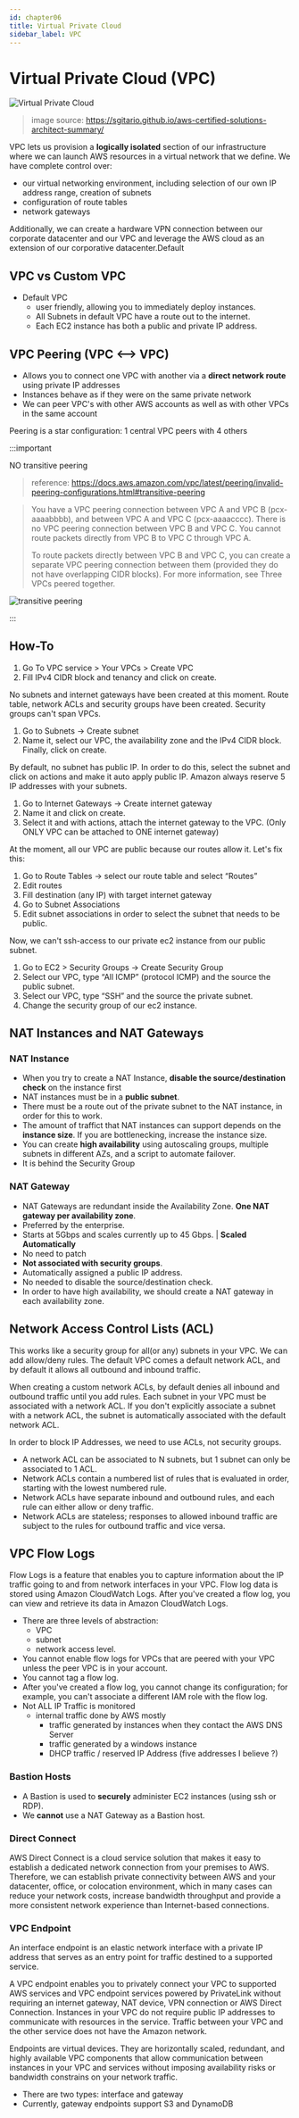 ```yaml
---
id: chapter06
title: Virtual Private Cloud
sidebar_label: VPC
---
```


# Virtual Private Cloud (VPC)

![Virtual Private Cloud](https://sgitario.github.io/images/aws-vpn-1.png)

> image source: https://sgitario.github.io/aws-certified-solutions-architect-summary/


VPC lets us provision a **logically isolated** section of our infrastructure where we can launch AWS resources in a virtual network that we define. We have complete control over:

- our virtual networking environment, including selection of our own IP address range, creation of subnets
- configuration of route tables
- network gateways

Additionally, we can create a hardware VPN connection between our corporate datacenter and our VPC and leverage the AWS cloud as an extension of our corporative datacenter.Default 

## VPC vs Custom VPC

- Default VPC
  - user friendly, allowing you to immediately deploy instances.
  - All Subnets in default VPC have a route out to the internet.
  - Each EC2 instance has both a public and private IP address.


## VPC Peering (VPC <–> VPC)

- Allows you to connect one VPC with another via a **direct network route** using private IP addresses
- Instances behave as if they were on the same private network
- We can peer VPC's with other AWS accounts as well as with other VPCs in the same account

Peering is a star configuration: 1 central VPC peers with 4 others

:::important

NO transitive peering

> reference: https://docs.aws.amazon.com/vpc/latest/peering/invalid-peering-configurations.html#transitive-peering

> You have a VPC peering connection between VPC A and VPC B (pcx-aaaabbbb), and between VPC A and VPC C (pcx-aaaacccc). There is no VPC peering connection between VPC B and VPC C. You cannot route packets directly from VPC B to VPC C through VPC A.
>
> To route packets directly between VPC B and VPC C, you can create a separate VPC peering connection between them (provided they do not have overlapping CIDR blocks). For more information, see Three VPCs peered together.

![transitive peering](https://docs.aws.amazon.com/vpc/latest/peering/images/transitive-peering-diagram.png)

:::


## How-To

1. Go To VPC service > Your VPCs > Create VPC
2. Fill IPv4 CIDR block and tenancy and click on create.

No subnets and internet gateways have been created at this moment. Route table, network ACLs and security groups have been created. Security groups can't span VPCs.

1. Go to Subnets -> Create subnet
2. Name it, select our VPC, the availability zone and the IPv4 CIDR block. Finally, click on create.

By default, no subnet has public IP. In order to do this, select the subnet and click on actions and make it auto apply public IP. Amazon always reserve 5 IP addresses with your subnets.

1. Go to Internet Gateways -> Create internet gateway
2. Name it and click on create.
3. Select it and with actions, attach the internet gateway to the VPC. (Only ONLY VPC can be attached to ONE internet gateway)

At the moment, all our VPC are public because our routes allow it. Let's fix this:

1. Go to Route Tables -> select our route table and select “Routes”
2. Edit routes
3. Fill destination (any IP) with target internet gateway
4. Go to Subnet Associations
5. Edit subnet associations in order to select the subnet that needs to be public.

Now, we can't ssh-access to our private ec2 instance from our public subnet.

1. Go to EC2 > Security Groups -> Create Security Group
2. Select our VPC, type “All ICMP” (protocol ICMP) and the source the public subnet.
3. Select our VPC, type “SSH” and the source the private subnet.
4. Change the security group of our ec2 instance.


## NAT Instances and NAT Gateways


### NAT Instance

- When you try to create a NAT Instance, **disable the source/destination check** on the instance first
- NAT instances must be in a **public subnet**.
- There must be a route out of the private subnet to the NAT instance, in order for this to work.
- The amount of traffict that NAT instances can support depends on the **instance size**. If you are bottlenecking, increase the instance size.
- You can create **high availability** using autoscaling groups, multiple subnets in different AZs, and a script to automate failover.
- It is behind the Security Group

### NAT Gateway

- NAT Gateways are redundant inside the Availability Zone. **One NAT gateway per availability zone**.
- Preferred by the enterprise.
- Starts at 5Gbps and scales currently up to 45 Gbps. | **Scaled Automatically**
- No need to patch
- **Not associated with security groups**.
- Automatically assigned a public IP address.
- No needed to disable the source/destination check.
- In order to have high availability, we should create a NAT gateway in each availability zone.



## Network Access Control Lists (ACL)

This works like a security group for all(or any) subnets in your VPC. We can add allow/deny rules. The default VPC comes a default network ACL, and by default it allows all outbound and inbound traffic.

When creating a custom network ACLs, by default denies all inbound and outbound traffic until you add rules. Each subnet in your VPC must be associated with a network ACL. If you don't explicitly associate a subnet with a network ACL, the subnet is automatically associated with the default network ACL.

In order to block IP Addresses, we need to use ACLs, not security groups.

- A network ACL can be associated to N subnets, but 1 subnet can only be associated to 1 ACL.
- Network ACLs contain a numbered list of rules that is evaluated in order, starting with the lowest numbered rule.
- Network ACLs have separate inbound and outbound rules, and each rule can either allow or deny traffic.
- Network ACLs are stateless; responses to allowed inbound traffic are subject to the rules for outbound traffic and vice versa.


## VPC Flow Logs

Flow Logs is a feature that enables you to capture information about the IP traffic going to and from network interfaces in your VPC. Flow log data is stored using Amazon CloudWatch Logs. After you've created a flow log, you can view and retrieve its data in Amazon CloudWatch Logs.

- There are three levels of abstraction:
  - VPC
  - subnet
  - network access level.
- You cannot enable flow logs for VPCs that are peered with your VPC unless the peer VPC is in your account.
- You cannot tag a flow log.
- After you've created a flow log, you cannot change its configuration; for example, you can't associate a different IAM role with the flow log.
- Not ALL IP Traffic is monitored
  - internal traffic done by AWS mostly
    - traffic generated by instances when they contact the AWS DNS Server
    - traffic generated by a windows instance
    - DHCP traffic / reserved IP Address (five addresses I believe ?)



### Bastion Hosts

- A Bastion is used to **securely** administer EC2 instances (using ssh or RDP).
- We **cannot** use a NAT Gateway as a Bastion host.

### Direct Connect

AWS Direct Connect is a cloud service solution that makes it easy to establish a dedicated network connection from your premises to AWS. Therefore, we can establish private connectivity between AWS and your datacenter, office, or colocation environment, which in many cases can reduce your network costs, increase bandwidth throughput and provide a more consistent network experience than Internet-based connections.

### VPC Endpoint

An interface endpoint is an elastic network interface with a private IP address that serves as an entry point for traffic destined to a supported service.

A VPC endpoint enables you to privately connect your VPC to supported AWS services and VPC endpoint services powered by PrivateLink without requiring an internet gateway, NAT device, VPN connection or AWS Direct Connection. Instances in your VPC do not require public IP addresses to communicate with resources in the service. Traffic between your VPC and the other service does not have the Amazon network.

Endpoints are virtual devices. They are horizontally scaled, redundant, and highly available VPC components that allow communication between instances in your VPC and services without imposing availability risks or bandwidth constrains on your network traffic.

- There are two types: interface and gateway
- Currently, gateway endpoints support S3 and DynamoDB
